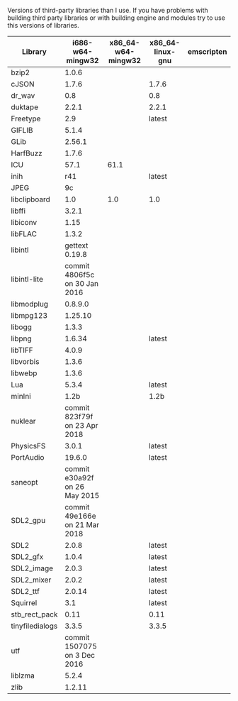 Versions of third-party libraries than I use. If you have problems with building third party libraries or with building engine and modules try to use this versions of libraries.

| Library         | i686-w64-mingw32 | x86_64-w64-mingw32 | x86_64-linux-gnu | emscripten |
| --------------- | ---------------- | ------------------ | ---------------- | ---------- |
| bzip2           | 1.0.6            |                    |                  |            |
| cJSON           | 1.7.6            |                    | 1.7.6            |            |
| dr_wav          | 0.8              |                    | 0.8              |            |
| duktape         | 2.2.1            |                    | 2.2.1            |            |
| Freetype        | 2.9              |                    | latest           |            |
| GIFLIB          | 5.1.4            |                    |                  |            |
| GLib            | 2.56.1           |                    |                  |            |
| HarfBuzz        | 1.7.6            |                    |                  |            |
| ICU             | 57.1             | 61.1               |                  |            |
| inih            | r41              |                    | latest           |            |
| JPEG            | 9c               |                    |                  |            |
| libclipboard    | 1.0              | 1.0                | 1.0              |            |
| libffi          | 3.2.1            |                    |                  |            |
| libiconv        | 1.15             |                    |                  |            |
| libFLAC         | 1.3.2            |                    |                  |            |
| libintl         | gettext 0.19.8   |                    |                  |            |
| libintl-lite    | commit 4806f5c on 30 Jan 2016 |       |                  |            |
| libmodplug      | 0.8.9.0          |                    |                  |            |
| libmpg123       | 1.25.10          |                    |                  |            |
| libogg          | 1.3.3            |                    |                  |            |
| libpng          | 1.6.34           |                    | latest           |            |
| libTIFF         | 4.0.9            |                    |                  |            |
| libvorbis       | 1.3.6            |                    |                  |            |
| libwebp         | 1.3.6            |                    |                  |            |
| Lua             | 5.3.4            |                    | latest           |            |
| minIni          | 1.2b             |                    | 1.2b             |            |
| nuklear         | commit 823f79f on 23 Apr 2018 |       |                  |            |
| PhysicsFS       | 3.0.1            |                    | latest           |            |
| PortAudio       | 19.6.0           |                    | latest           |            |
| saneopt         | commit e30a92f on 26 May 2015 |       |                  |            |
| SDL2_gpu        | commit 49e166e on 21 Mar 2018 |       |                  |            |
| SDL2            | 2.0.8            |                    | latest           |            |
| SDL2_gfx        | 1.0.4            |                    | latest           |            |
| SDL2_image      | 2.0.3            |                    | latest           |            |
| SDL2_mixer      | 2.0.2            |                    | latest           |            |
| SDL2_ttf        | 2.0.14           |                    | latest           |            |
| Squirrel        | 3.1              |                    | latest           |            |
| stb_rect_pack   | 0.11             |                    | 0.11             |            |
| tinyfiledialogs | 3.3.5            |                    | 3.3.5            |            |
| utf             | commit 1507075 on 3 Dec 2016  |       |                  |            |
| liblzma         | 5.2.4            |                    |                  |            |
| zlib            | 1.2.11           |                    |                  |            |
